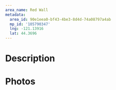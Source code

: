 ```yaml
---
area_name: Red Wall
metadata:
  area_id: 90e1eea0-bf43-4be3-8d4d-74a08797a4ab
  mp_id: '105790347'
  lng: -121.13916
  lat: 44.3696
---
```

# Description

# Photos

